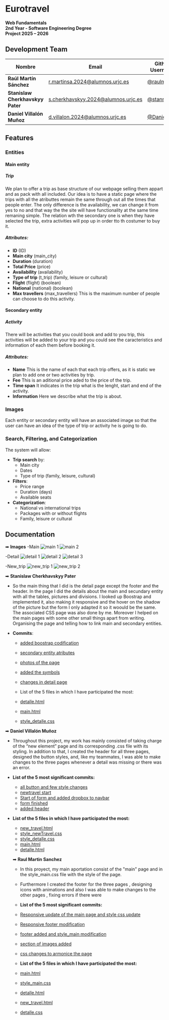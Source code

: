 # Eurotravel
**Web Fundamentals**  
**2nd Year - Software Engineering Degree**  
**Project 2025 – 2026**


##  Development Team
| Nombre                           | Email                                          | Github Username                         |
|----------------------------------|------------------------------------------------|-----------------------------------------|
| **Raúl Martín Sánchez**          | [r.martinsa.2024@alumnos.urjc.es](mailto:r.martinsa.2024@alumnos.urjc.es) | [@raulmrtnsa](https://github.com/raulmrtnsa) |
| **Stanislaw Cherkhavskyy Pater** | [s.cherkhavskyy.2024@alumnos.urjc.es](mailto:s.cherkhavskyy.2024@alumnos.urjc.es) | [@stann15](https://github.com/stann15)   |
| **Daniel Villalón Muñoz**        | [d.villalon.2024@alumnos.urjc.es](mailto:d.villalon.2024@alumnos.urjc.es)   | [@DanielVM6](https://github.com/DanielVM6) |

## Features 

### Entities
  
#### Main entity

##### Trip 
We plan to offer a trip as base structure of our webpage selling them appart and as pack with all included. Our idea is to have a static page where the trips with all the atributtes remain the same through out all the times that people enter. The only difference is the availability, we can change it from yes to no and that way the the site will have functionality at the same time remaning simple. The relation wth the secondary one is when they have selected the trip, extra activities will pop up in order tto th costumer to buy it.

##### Attributes:
- **ID** (ID)
- **Main city**  (main_city)
- **Duration** (duration)  
- **Total Price** (price)   
- **Availability** (availability)
- **Type of trip** (t_trip) (family, leisure or cultural) 
- **Flight** (flight) (boolean)
- **National** (national) (boolean)
- **Max travellers** (max_travellers) This is the maximum number of people can choose to do this activity.
  
#### Secondary entity

##### Activity
There will be activities that you could book and add to you trip, this activities will be added to your trip and you could see the caracteristics and information of each them before booking it.

##### Attributes:
- **Name** This is the name of each that each trip offers, as it is static we plan to add one or two activities by trip. 
- **Fee** This is an aditional price aded to the price of the trip.  
- **Time span**  It indicates in the trip what is the lenght, start and end of the activity. 
- **Information** Here we describe what the trip is about.
  
### Images
Each entity or secondary entity will have an associated image so that the user can have an idea of ​​the type of trip or activity he is going to do.

### Search, Filtering, and Categorization

The system will allow:

- **Trip search** by:
  - Main city
  - Dates
  - Type of trip (family, leisure, cultural)
- **Filters**:
  - Price range
  - Duration (days)
  - Available seats
- **Categorization**:
  - National vs international trips  
  - Packages with or without flights  
  - Family, leisure or cultural

## Documentation

➡ **Images**
  -Main
  ![main 1](image-1.png)
  ![main 2](image-2.png)

  -Detail
  ![detail 1](image-3.png)
  ![detail 2](image-4.png)
  ![detail 3](image-5.png)

  -New_trip
  ![new_trip 1](image-6.png)
  ![new_trip 2](image-7.png)

➡ **Stanislaw Cherkhavskyy Pater**
- So the main thing that I did is the detail page except the footer and the header. In the page I did the details about the main and secundary entity with all the tables, pictures and divisions. I looked up Boostrap and implemented it, also making it responsive and the hover on the shadow of the picture but the form I only adapted it so it woould be the same. The associated CSS page was also done by me. Moreover I helped on the main pages with some other small things apart from writing. Organising the page and telling how to link main and secondary entities.

- **Commits**:
  - [added boostrap codification](https://github.com/CodeURJC-FW-2025-26/webapp15/commit/d3888e1086ac7a5b42cb7e27907db8913cd02221)
  - [secondary entity atributes](https://github.com/CodeURJC-FW-2025-26/webapp15/commit/95f6814c827a3114cd276383893bd91bc6eb7111)
  - [photos of the page](https://github.com/CodeURJC-FW-2025-26/webapp15/commit/363bc999e44702ab01fb4db11412c6934ebab823)
  - [added the symbols](https://github.com/CodeURJC-FW-2025-26/webapp15/commit/3e736482307c127c502f577bb5e6b7f6d85fd50f) 
  - [changes in detail page](https://github.com/CodeURJC-FW-2025-26/webapp15/commit/7b35a56a37c4916d2d4b105cbd579a4a123c5961)
 

  - List of the 5 files in which I have participated the most:
  - [detalle.html](detalle.html)
  - [main.html](main.html)
  - [style_detalle.css](style_detalle.css)
  

➡ **Daniel Villalón Muñoz**
- Throughout this project, my work has mainly consisted of taking charge of the “new element” page and its corresponding .css file with its styling.
In addition to that, I created the header for all three pages, designed the button styles, and, like my teammates, I was able to make changes to the three pages whenever a detail was missing or there was an error.

- **List of the 5 most significant commits:**
  - [all button and few style changes](https://github.com/CodeURJC-FW-2025-26/webapp15/commit/a0739c97bd9f8516bc626075517cdbd33a731894)
  - [newtravel start](https://github.com/CodeURJC-FW-2025-26/webapp15/commit/8e2102fe87071ec4442fad5a2e6f3882ba4940e0)
  - [Start of form and added dropbox to navbar](https://github.com/CodeURJC-FW-2025-26/webapp15/commit/6a3237a535c8bbd5863804825396eb8c5fe7a949)
  - [form finished](https://github.com/CodeURJC-FW-2025-26/webapp15/commit/6f0c37a7661bfc8cd89eefe55fb7380954457f26)
  - [added header](https://github.com/CodeURJC-FW-2025-26/webapp15/commit/de7d013f369011bbf81598a102a67e9b2a77c8e7)

- **List of the 5 files in which I have participated the most:**
  - [new_travel.html](new_travel.html)
  - [style_newTravel.css](style_newTravel.css)
  - [style_detalle.css](style_detalle.css)
  - [main.html](main.html)
  - [detalle.html](detalle.html)

  ➡ **Raul Martin Sanchez**
  - In this proyect, my main aportation consist of the "main" page and in the style_main.css file with the style of the page.
  - Furthermore I created the footer for the three pages , designing icons with animations and also I was able to make changes to the other pages , fixing errors if there were

  - **List of the 5 most significant commits:**
  - [Responsive update of the main page and style css update](https://github.com/CodeURJC-FW-2025-26/webapp15/commit/11808d3fbc8386e33d347347d3c16b1248b36654)
  - [Responsive footer modification](https://github.com/CodeURJC-FW-2025-26/webapp15/commit/b3cc27ce117a3a99fe6f40c54aa688a3a86ee47a)
  - [footer added and style_main modification](https://github.com/CodeURJC-FW-2025-26/webapp15/commit/be93a173329d21e9f33ee8bb22a229d598a38ebb)
  - [section of images added](https://github.com/CodeURJC-FW-2025-26/webapp15/commit/66ecbd61122cf3ef5d556bfba43661290e8fefbb)
  - [css changes to armonice the page](https://github.com/CodeURJC-FW-2025-26/webapp15/commit/a7c8b2d39f80fced6ae67c7babc3e0d3e8dca902)

  - **List of the 5 files in which I have participated the most:**
  - [main.html](main.html)
  - [style_main.css](style_main.css)
  - [detalle.html](detalle.html)
  - [new_travel.html](new_travel.html)
  - [detalle.css](detalle.css)

  
